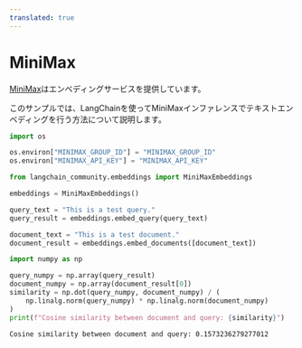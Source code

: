 ```yaml
---
translated: true
---
```


# MiniMax

[MiniMax](https://api.minimax.chat/document/guides/embeddings?id=6464722084cdc277dfaa966a)はエンベディングサービスを提供しています。

このサンプルでは、LangChainを使ってMiniMaxインファレンスでテキストエンベディングを行う方法について説明します。

```python
import os

os.environ["MINIMAX_GROUP_ID"] = "MINIMAX_GROUP_ID"
os.environ["MINIMAX_API_KEY"] = "MINIMAX_API_KEY"
```

```python
from langchain_community.embeddings import MiniMaxEmbeddings
```

```python
embeddings = MiniMaxEmbeddings()
```

```python
query_text = "This is a test query."
query_result = embeddings.embed_query(query_text)
```

```python
document_text = "This is a test document."
document_result = embeddings.embed_documents([document_text])
```

```python
import numpy as np

query_numpy = np.array(query_result)
document_numpy = np.array(document_result[0])
similarity = np.dot(query_numpy, document_numpy) / (
    np.linalg.norm(query_numpy) * np.linalg.norm(document_numpy)
)
print(f"Cosine similarity between document and query: {similarity}")
```

```output
Cosine similarity between document and query: 0.1573236279277012
```
